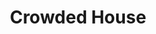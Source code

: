 ---
title: "Crowded House"
summary: "Crowded House are a rock band, formed in Melbourne, Victoria, Australia, in 1985. Its founding members were New Zealander Neil Finn and Australians Paul Hester and Nick Seymour . Later band members include Neil Finn's brother, Tim Finn and sons Liam and Elroy, as well as Americans Mark Hart and Matt Sherrod, with Neil Finn and Nick Seymour being the sole constant members.
Originally active from 1985 to 1996, Crowded House had consistent commercial and critical success in Australia and New Zealand. They achieved success in the United States with their self-titled debut album, which provided the Top Ten hits \"Don't Dream It's Over\" and \"Something So Strong\". Further international success came in the UK, Europe, and South Africa in the early 1990s with their third and fourth albums and the compilation album Recurring Dream, which included the hits \"Fall at Your Feet\", \"Weather with You\", \"Distant Sun\", \"Locked Out\", \"Instinct\", and \"Not the Girl You Think You Are\". Neil and Tim Finn were each awarded an OBE in June 1993 for their contributions to the music of New Zealand.Crowded House disbanded in 1996 following several farewell concerts that year, including the \"Farewell to the World\" concerts in Melbourne and Sydney. Hester died by suicide in 2005. A year later, the group re-formed with drummer Matt Sherrod and released two further albums , each of which reached number one in Australia. The band went on another hiatus, and reunited in 2020 with a new line-up featuring Neil Finn, Nick Seymour, Mitchell Froom, and Finn's sons Liam and Elroy. Their most recent album, Dreamers Are Waiting, was released in 2021.
As of 2021, Crowded House have sold over 15 million albums worldwide. In November 2016, the band was inducted into the ARIA Hall of Fame."
image: "crowded-house.jpg"
apple_music_artist_url: "None"
wikipedia_url: "https://en.wikipedia.org/wiki/Crowded_House"
---